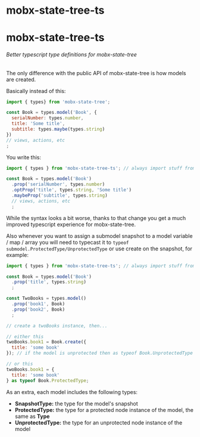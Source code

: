 # mobx-state-tree-ts
# mobx-state-tree-ts
###### Better typescript type definitions for mobx-state-tree

The only difference with the public API of mobx-state-tree is how models are created.

Basically instead of this:
```js
import { types} from 'mobx-state-tree';

const Book = types.model('Book', {
  serialNumber: types.number,
  title: 'Some title',
  subtitle: types.maybe(types.string)
})
// views, actions, etc
;

```

You write this:
```js
import { types } from 'mobx-state-tree-ts'; // always import stuff from here instead of mobx-state-tree

const Book = types.model('Book')
  .prop('serialNumber', types.number)
  .optProp('title', types.string, 'Some title')
  .maybeProp('subtitle', types.string)
  // views, actions, etc
  ;
```

While the syntax looks a bit worse, thanks to that change you get a much improved typescript experience for mobx-state-tree.

Also whenever you want to assign a submodel snapshot to a model variable / map / array you will need to typecast it to ```typeof submodel.ProtectedType/UnprotectedType```
or use create on the snapshot, for example:
```js
import { types } from 'mobx-state-tree-ts'; // always import stuff from here instead of mobx-state-tree

const Book = types.model('Book')
  .prop('title', types.string)
  ;

const TwoBooks = types.model()
  .prop('book1', Book)
  .prop('book2', Book)
  ;

// create a twoBooks instance, then...

// either this
twoBooks.book1 = Book.create({
  title: 'some book'
}); // if the model is unprotected then as typeof Book.UnprotectedType is needed

// or this
twoBooks.book1 = {
  title: 'some book'
} as typeof Book.ProtectedType; 
```

As an extra, each model includes the following types:
* **SnapshotType:** the type for the model's snapshot
* **ProtectedType:** the type for a protected node instance of the model, the same as **Type**
* **UnprotectedType:** the type for an unprotected node instance of the model
